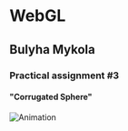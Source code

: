 # <h1> WebGL </h1>
<h2> Bulyha Mykola </h2>
<h3>Practical assignment #3 </h3>
<h4>"Corrugated Sphere"</h4>


![Animation](https://github.com/Sykess3/WebGL-basics/assets/62252443/43bb30b4-d6e1-45b2-b323-270041c9d2e5)
